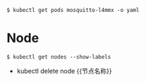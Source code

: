 
```
$ kubectl get pods mosquitto-l4mmx -o yaml
```

# Node
```
$ kubectl get nodes --show-labels
```

- kubectl delete node {{节点名称}}
